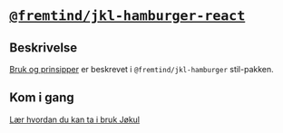 # [`@fremtind/jkl-hamburger-react`](https://fremtind.github.io/jokul/components/hamburger/)

## Beskrivelse

[Bruk og prinsipper](https://fremtind.github.io/jokul/components/hamburger/) er beskrevet i `@fremtind/jkl-hamburger` stil-pakken.

## Kom i gang

[Lær hvordan du kan ta i bruk Jøkul](https://fremtind.github.io/jokul/developer/getting-started/)
